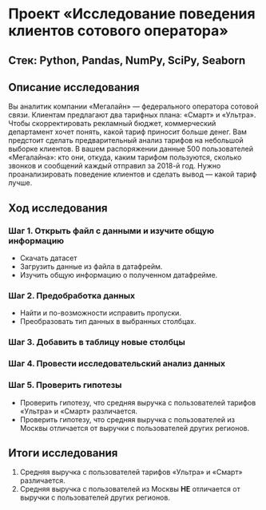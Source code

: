 # Проект «Исследование поведения клиентов сотового оператора»

## Стек: Python, Pandas, NumPy, SciPy, Seaborn

## Описание исследования

Вы аналитик компании «Мегалайн» — федерального оператора сотовой связи. Клиентам предлагают два тарифных плана: «Смарт» и «Ультра». Чтобы скорректировать рекламный бюджет, коммерческий департамент хочет понять, какой тариф приносит больше денег.
Вам предстоит сделать предварительный анализ тарифов на небольшой выборке клиентов. В вашем распоряжении данные 500 пользователей «Мегалайна»: кто они, откуда, каким тарифом пользуются, сколько звонков и сообщений каждый отправил за 2018-й год. Нужно проанализировать поведение клиентов и сделать вывод — какой тариф лучше.

## Ход исследования

### Шаг 1. Открыть файл с данными и изучите общую информацию

- Скачать датасет
- Загрузить данные из файла в датафрейм.
- Изучить общую информацию о полученном датафрейме.

### Шаг 2. Предобработка данных

- Найти и по-возможности исправить пропуски.
- Преобразовать тип данных в выбранных столбцах.

### Шаг 3. Добавить в таблицу новые столбцы

### Шаг 4. Провести исследовательский анализ данных

### Шаг 5. Проверить гипотезы

- Проверить гипотезу, что средняя выручка с пользователей тарифов «Ультра» и «Смарт» различается.
- Проверить гипотезу, что средняя выручка с пользователей из Москвы отличается от выручки с пользователей других регионов.

## Итоги исследования

1. Средняя выручка с пользователей тарифов «Ультра» и «Смарт» различается.
2. Cредняя выручка с пользователей из Москвы **НЕ** отличается от выручки с пользователей других регионов.

